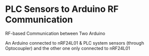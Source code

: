 # PLC Sensors to Arduino RF Communication
RF-based Communication between Two Arduino

An Arduino connected to nRF24L01 & PLC system sensors (through Optocoupler) and the other one only connected to nRF24L01
